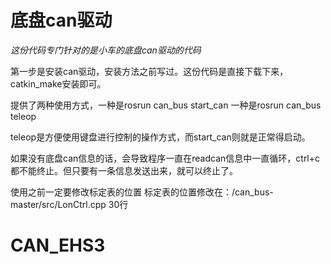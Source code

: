 # 底盘can驱动

*这份代码专门针对的是小车的底盘can驱动的代码*

第一步是安装can驱动，安装方法之前写过。这份代码是直接下载下来，catkin_make安装即可。

提供了两种使用方式，一种是rosrun can_bus start_can   一种是rosrun can_bus teleop

teleop是方便使用键盘进行控制的操作方式，而start_can则就是正常得启动。

如果没有底盘can信息的话，会导致程序一直在readcan信息中一直循环，ctrl+c都不能终止。但只要有一条信息发送出来，就可以终止了。

使用之前一定要修改标定表的位置
标定表的位置修改在：/can_bus-master/src/LonCtrl.cpp          30行

# CAN_EHS3
